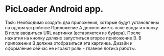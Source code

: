 # PicLoader Android app.

Task:
Необходимо создать два приложения, которые будут установлены на одном устройстве
Приложение A должно иметь поле ввода и кнопку. В поле вводиться URL картинки (вставляется из буфера).
После нажатия на кнопку должно запуститься второе приложение B.
В приложении B должна отобразиться эта картинка.
Дизайн и оформление сейчас не играют роль - главное логика работы.


